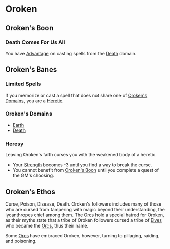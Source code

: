 # Oroken
## Oroken's Boon
### Death Comes For Us All
You have [Advantage](../../../Game%20Procedures/Dice%20Rolls/Advantage.md) on casting spells from the [Death](../../Spell%20Domains/Death.md) domain.
## Oroken's Banes
### Limited Spells
If you memorize or cast a spell that does not share one of [Oroken's Domains](#Oroken's%20Domains), you are a [Heretic](#Heresy).
### Oroken's Domains
- [Earth](../../Spell%20Domains/Earth.md)
- [Death](../../Spell%20Domains/Death.md)
### Heresy
Leaving Oroken's faith curses you with the weakened body of a heretic.
- Your [Strength](../../../../Player%20Characters/Chosen%20Statistics/Strength.md) becomes -3 until you find a way to break the curse.
- You cannot benefit from [Oroken's Boon](#Oroken's%20Boon) until you complete a quest of the GM's choosing.
## Oroken's Ethos
Curse, Poison, Disease, Death. Oroken's followers includes many of those who are cursed from tampering with magic beyond their understanding, the lycanthropes chief among them. The [Orcs](../../../../Player%20Characters/Ancenstries/Elf.md#Deep%20Elf%20(Orc)%20[Ancestry](../../../Player%20Characters/Ancenstries/Ancestry.md)) hold a special hatred for Oroken, as their myths state that a tribe of Oroken followers cursed a tribe of [Elves](../../../../Player%20Characters/Ancenstries/Elf.md) who became the [Orcs](../../../../Player%20Characters/Ancenstries/Elf.md#Deep%20Elf%20(Orc)%20[Ancestry](../../../Player%20Characters/Ancenstries/Ancestry.md)), thus their name.

Some [Orcs](../../../../Player%20Characters/Ancenstries/Elf.md#Deep%20Elf%20(Orc)%20[Ancestry](../../../Player%20Characters/Ancenstries/Ancestry.md)) have embraced Oroken, however, turning to pillaging, raiding, and poisoning.